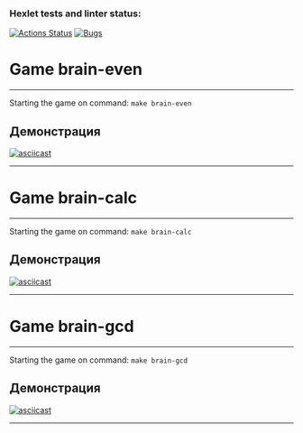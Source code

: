 ### Hexlet tests and linter status:
[![Actions Status](https://github.com/varyandis/frontend-project-44/actions/workflows/hexlet-check.yml/badge.svg)](https://github.com/varyandis/frontend-project-44/actions)
[![Bugs](https://sonarcloud.io/api/project_badges/measure?project=varyandis_frontend-project-44&metric=bugs)](https://sonarcloud.io/summary/new_code?id=varyandis_frontend-project-44)

# Game brain-even
---
Starting the game on command:
`make brain-even`

## Демонстрация

[![asciicast](https://asciinema.org/a/bhqtVWsf65x6Xf4CJReCtaECH.svg)](https://asciinema.org/a/bhqtVWsf65x6Xf4CJReCtaECH)

---

# Game brain-calc
---
Starting the game on command:
`make brain-calc`

## Демонстрация

[![asciicast](https://asciinema.org/a/vnqSjgn5ulI35Biq4FEl3A94g.svg)](https://asciinema.org/a/vnqSjgn5ulI35Biq4FEl3A94g)

---

# Game brain-gcd
---
Starting the game on command:
`make brain-gcd`

## Демонстрация

[![asciicast](https://asciinema.org/a/NrB8pOhBLfynkMa1qCDD4vSZc.svg)](https://asciinema.org/a/NrB8pOhBLfynkMa1qCDD4vSZc)

---
